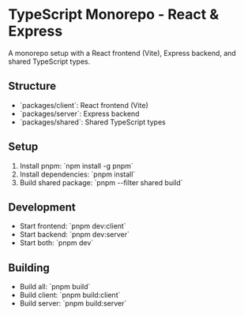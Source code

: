 # TypeScript Monorepo - React & Express

A monorepo setup with a React frontend (Vite), Express backend, and shared TypeScript types.

## Structure

- \`packages/client\`: React frontend (Vite)
- \`packages/server\`: Express backend
- \`packages/shared\`: Shared TypeScript types

## Setup

1. Install pnpm: \`npm install -g pnpm\`
2. Install dependencies: \`pnpm install\`
3. Build shared package: \`pnpm --filter shared build\`

## Development

- Start frontend: \`pnpm dev:client\`
- Start backend: \`pnpm dev:server\`
- Start both: \`pnpm dev\`

## Building

- Build all: \`pnpm build\`
- Build client: \`pnpm build:client\`
- Build server: \`pnpm build:server\`


